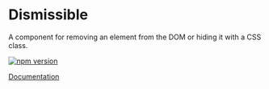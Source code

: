 # Dismissible

A component for removing an element from the DOM or hiding it with a CSS class.

[![npm version](https://badge.fury.io/js/%40vrembem%2Fdismissible.svg)](https://www.npmjs.com/package/%40vrembem%2Fdismissible)

[Documentation](https://vrembem.com/packages/dismissible)
